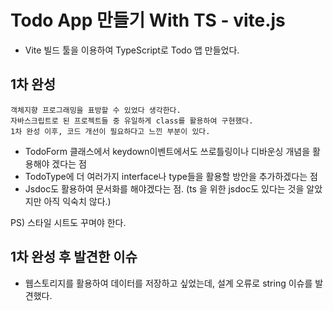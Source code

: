 # Todo App 만들기 With TS - vite.js

- Vite 빌드 툴을 이용하여 TypeScript로 Todo 앱 만들었다.

## 1차 완성 
    객체지향 프로그래밍을 표방할 수 있었다 생각한다.
    자바스크립트로 된 프로젝트들 중 유일하게 class를 활용하여 구현했다.
    1차 완성 이후, 코드 개선이 필요하다고 느낀 부분이 있다.

+ TodoForm 클래스에서 keydown이벤트에서도 쓰로틀링이나 디바운싱 개념을 활용해야 겠다는 점
+ TodoType에 더 여러가지 interface나 type들을 활용할 방안을 추가하겠다는 점
+ Jsdoc도 활용하여 문서화를 해야겠다는 점. (ts 을 위한 jsdoc도 있다는 것을 알았지만 아직 익숙치 않다.)

PS) 스타일 시트도 꾸며야 한다.

## 1차 완성 후 발견한 이슈

+ 웹스토리지를 활용하여 데이터를 저장하고 싶었는데, 설계 오류로 string 이슈를 발견했다.
